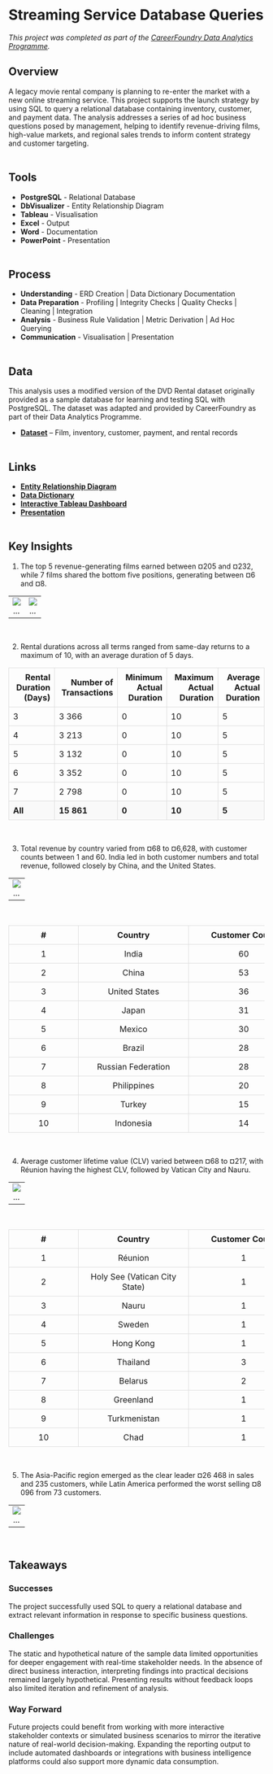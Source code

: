 # Streaming Service Database Queries
*This project was completed as part of the [CareerFoundry Data Analytics Programme](https://careerfoundry.com/en/courses/become-a-data-analyst/).*

## Overview
A legacy movie rental company is planning to re-enter the market with a new online streaming service. This project supports the launch strategy by using SQL to query a relational database containing inventory, customer, and payment data. The analysis addresses a series of ad hoc business questions posed by management, helping to identify revenue-driving films, high-value markets, and regional sales trends to inform content strategy and customer targeting.
<br><br>

## Tools
- **PostgreSQL** - Relational Database
- **DbVisualizer** - Entity Relationship Diagram
- **Tableau** - Visualisation
- **Excel** - Output
- **Word** - Documentation
- **PowerPoint** - Presentation
<br><br>

## Process
- **Understanding** - ERD Creation | Data Dictionary Documentation
- **Data Preparation** - Profiling | Integrity Checks | Quality Checks | Cleaning | Integration
- **Analysis** - Business Rule Validation | Metric Derivation | Ad Hoc Querying
- **Communication** - Visualisation | Presentation
<br><br>

## Data
This analysis uses a modified version of the DVD Rental dataset originally provided as a sample database for learning and testing SQL with PostgreSQL. The dataset was adapted and provided by CareerFoundry as part of their Data Analytics Programme.

- [**Dataset**](http://www.postgresqltutorial.com/wp-content/uploads/2019/05/dvdrental.zip) – Film, inventory, customer, payment, and rental records
<br><br>

## Links
- [**Entity Relationship Diagram**](deliverables/erd_dbvisualiser.png)
- [**Data Dictionary**](deliverables/data_dictionary.pdf)
- [**Interactive Tableau Dashboard**](https://public.tableau.com/views/StreamingService_17486375379040/Dashboard1?:language=en-GB&:sid=&:redirect=auth&:display_count=n&:origin=viz_share_link)
- [**Presentation**](deliverables/presentation.pdf)
<br><br>

## Key Insights
1. The top 5 revenue-generating films earned between ¤205 and ¤232, while 7 films shared the bottom five positions, generating between ¤6 and ¤8.
<table>
<tr>
<td align="center" valign="top" width="50%">
    <img src="visualisations/top_films.png"" ><br>
    <em>...</em>
</td>
<td align="center" valign="top" width="50%">
    <img src="visualisations/bottom_films.png" ><br>
    <em>...</em>
</td>
</tr>
</table>
<br>

2. Rental durations across all terms ranged from same-day returns to a maximum of 10, with an average duration of 5 days.
<table style="width:100%; border-collapse: collapse;">
  <thead>
    <tr>
      <th style="text-align: right; padding: 8px; border: 1px solid #ddd;">Rental Duration (Days)</th>
      <th style="text-align: right; padding: 8px; border: 1px solid #ddd;">Number of Transactions</th>
      <th style="text-align: right; padding: 8px; border: 1px solid #ddd;">Minimum Actual Duration</th>
      <th style="text-align: right; padding: 8px; border: 1px solid #ddd;">Maximum Actual Duration</th>
      <th style="text-align: right; padding: 8px; border: 1px solid #ddd;">Average Actual Duration</th>
    </tr>
  </thead>
  <tbody>
    <tr>
      <td style="padding: 8px; border: 1px solid #ddd;">3</td>
      <td style="padding: 8px; border: 1px solid #ddd;">3 366</td>
      <td style="padding: 8px; border: 1px solid #ddd;">0</td>
      <td style="padding: 8px; border: 1px solid #ddd;">10</td>
      <td style="padding: 8px; border: 1px solid #ddd;">5</td>
    </tr>
    <tr>
      <td style="padding: 8px; border: 1px solid #ddd;">4</td>
      <td style="padding: 8px; border: 1px solid #ddd;">3 213</td>
      <td style="padding: 8px; border: 1px solid #ddd;">0</td>
      <td style="padding: 8px; border: 1px solid #ddd;">10</td>
      <td style="padding: 8px; border: 1px solid #ddd;">5</td>
    </tr>
    <tr>
      <td style="padding: 8px; border: 1px solid #ddd;">5</td>
      <td style="padding: 8px; border: 1px solid #ddd;">3 132</td>
      <td style="padding: 8px; border: 1px solid #ddd;">0</td>
      <td style="padding: 8px; border: 1px solid #ddd;">10</td>
      <td style="padding: 8px; border: 1px solid #ddd;">5</td>
    </tr>
    <tr>
      <td style="padding: 8px; border: 1px solid #ddd;">6</td>
      <td style="padding: 8px; border: 1px solid #ddd;">3 352</td>
      <td style="padding: 8px; border: 1px solid #ddd;">0</td>
      <td style="padding: 8px; border: 1px solid #ddd;">10</td>
      <td style="padding: 8px; border: 1px solid #ddd;">5</td>
    </tr>
    <tr>
      <td style="padding: 8px; border: 1px solid #ddd;">7</td>
      <td style="padding: 8px; border: 1px solid #ddd;">2 798</td>
      <td style="padding: 8px; border: 1px solid #ddd;">0</td>
      <td style="padding: 8px; border: 1px solid #ddd;">10</td>
      <td style="padding: 8px; border: 1px solid #ddd;">5</td>
    </tr>
    <tr style="font-weight: bold; background-color: #f9f9f9;">
      <td style="padding: 8px; border: 1px solid #ddd;">All</td>
      <td style="padding: 8px; border: 1px solid #ddd;">15 861</td>
      <td style="padding: 8px; border: 1px solid #ddd;">0</td>
      <td style="padding: 8px; border: 1px solid #ddd;">10</td>
      <td style="padding: 8px; border: 1px solid #ddd;">5</td>
    </tr>
  </tbody>
</table>
<br>

3. Total revenue by country varied from ¤68 to ¤6,628, with customer counts between 1 and 60. India led in both customer numbers and total revenue, followed closely by China, and the United States.
<table>
<tr>
<td align="center" valign="top" width="100%">
    <img src="visualisations/revenue_customers.png" ><br>
    <em>...</em>
</td>
</tr>
</table>
<br>

<table style="width:100%; border-collapse: collapse;">
  <thead>
    <tr>
      <th style="text-align: center; padding: 8px; border: 1px solid #ddd; min-width: 120px;">#</th>
      <th style="text-align: center; padding: 8px; border: 1px solid #ddd; min-width: 200px;">Country</th>
      <th style="text-align: center; padding: 8px; border: 1px solid #ddd; min-width: 200px;">Customer Count</th>
      <th style="text-align: center; padding: 8px; border: 1px solid #ddd; min-width: 200px;">Total Revenue</th>
    </tr>
  </thead>
  <tbody>
    <tr><td style="text-align: center; padding: 8px; border: 1px solid #ddd;">1</td><td style="text-align: center; padding: 8px; border: 1px solid #ddd;">India</td><td style="text-align: center; padding: 8px; border: 1px solid #ddd;">60</td><td style="text-align: center; padding: 8px; border: 1px solid #ddd;">6,628.28</td></tr>
    <tr><td style="text-align: center; padding: 8px; border: 1px solid #ddd;">2</td><td style="text-align: center; padding: 8px; border: 1px solid #ddd;">China</td><td style="text-align: center; padding: 8px; border: 1px solid #ddd;">53</td><td style="text-align: center; padding: 8px; border: 1px solid #ddd;">5,798.74</td></tr>
    <tr><td style="text-align: center; padding: 8px; border: 1px solid #ddd;">3</td><td style="text-align: center; padding: 8px; border: 1px solid #ddd;">United States</td><td style="text-align: center; padding: 8px; border: 1px solid #ddd;">36</td><td style="text-align: center; padding: 8px; border: 1px solid #ddd;">4,110.32</td></tr>
    <tr><td style="text-align: center; padding: 8px; border: 1px solid #ddd;">4</td><td style="text-align: center; padding: 8px; border: 1px solid #ddd;">Japan</td><td style="text-align: center; padding: 8px; border: 1px solid #ddd;">31</td><td style="text-align: center; padding: 8px; border: 1px solid #ddd;">3,470.75</td></tr>
    <tr><td style="text-align: center; padding: 8px; border: 1px solid #ddd;">5</td><td style="text-align: center; padding: 8px; border: 1px solid #ddd;">Mexico</td><td style="text-align: center; padding: 8px; border: 1px solid #ddd;">30</td><td style="text-align: center; padding: 8px; border: 1px solid #ddd;">3,307.04</td></tr>
    <tr><td style="text-align: center; padding: 8px; border: 1px solid #ddd;">6</td><td style="text-align: center; padding: 8px; border: 1px solid #ddd;">Brazil</td><td style="text-align: center; padding: 8px; border: 1px solid #ddd;">28</td><td style="text-align: center; padding: 8px; border: 1px solid #ddd;">3,200.52</td></tr>
    <tr><td style="text-align: center; padding: 8px; border: 1px solid #ddd;">7</td><td style="text-align: center; padding: 8px; border: 1px solid #ddd;">Russian Federation</td><td style="text-align: center; padding: 8px; border: 1px solid #ddd;">28</td><td style="text-align: center; padding: 8px; border: 1px solid #ddd;">3,045.87</td></tr>
    <tr><td style="text-align: center; padding: 8px; border: 1px solid #ddd;">8</td><td style="text-align: center; padding: 8px; border: 1px solid #ddd;">Philippines</td><td style="text-align: center; padding: 8px; border: 1px solid #ddd;">20</td><td style="text-align: center; padding: 8px; border: 1px solid #ddd;">2,381.32</td></tr>
    <tr><td style="text-align: center; padding: 8px; border: 1px solid #ddd;">9</td><td style="text-align: center; padding: 8px; border: 1px solid #ddd;">Turkey</td><td style="text-align: center; padding: 8px; border: 1px solid #ddd;">15</td><td style="text-align: center; padding: 8px; border: 1px solid #ddd;">1,662.12</td></tr>
    <tr><td style="text-align: center; padding: 8px; border: 1px solid #ddd;">10</td><td style="text-align: center; padding: 8px; border: 1px solid #ddd;">Indonesia</td><td style="text-align: center; padding: 8px; border: 1px solid #ddd;">14</td><td style="text-align: center; padding: 8px; border: 1px solid #ddd;">1,510.33</td></tr>
  </tbody>
</table>
<br>

4. Average customer lifetime value (CLV) varied between ¤68 to ¤217, with Réunion having the highest CLV, followed by Vatican City and Nauru.
<table>
<tr>
<td align="center" valign="top" width="100%">
    <img src="visualisations/clv_customers.png" ><br>
    <em>...</em>
</td>
</tr>
</table>
<br>

<table style="width:100%; border-collapse: collapse;">
  <thead>
    <tr>
      <th style="text-align: center; padding: 8px; border: 1px solid #ddd; min-width: 120px;">#</th>
      <th style="text-align: center; padding: 8px; border: 1px solid #ddd; min-width: 200px;">Country</th>
      <th style="text-align: center; padding: 8px; border: 1px solid #ddd; min-width: 200px;">Customer Count</th>
      <th style="text-align: center; padding: 8px; border: 1px solid #ddd; min-width: 200px;">Total Revenue</th>
      <th style="text-align: center; padding: 8px; border: 1px solid #ddd; min-width: 200px;">Avg Lifetime Value</th>
    </tr>
  </thead>
  <tbody>
    <tr><td style="text-align: center; padding: 8px; border: 1px solid #ddd;">1</td><td style="text-align: center; padding: 8px; border: 1px solid #ddd;">Réunion</td><td style="text-align: center; padding: 8px; border: 1px solid #ddd;">1</td><td style="text-align: center; padding: 8px; border: 1px solid #ddd;">216.54</td><td style="text-align: center; padding: 8px; border: 1px solid #ddd;">216.54</td></tr>
    <tr><td style="text-align: center; padding: 8px; border: 1px solid #ddd;">2</td><td style="text-align: center; padding: 8px; border: 1px solid #ddd;">Holy See (Vatican City State)</td><td style="text-align: center; padding: 8px; border: 1px solid #ddd;">1</td><td style="text-align: center; padding: 8px; border: 1px solid #ddd;">152.66</td><td style="text-align: center; padding: 8px; border: 1px solid #ddd;">152.66</td></tr>
    <tr><td style="text-align: center; padding: 8px; border: 1px solid #ddd;">3</td><td style="text-align: center; padding: 8px; border: 1px solid #ddd;">Nauru</td><td style="text-align: center; padding: 8px; border: 1px solid #ddd;">1</td><td style="text-align: center; padding: 8px; border: 1px solid #ddd;">148.69</td><td style="text-align: center; padding: 8px; border: 1px solid #ddd;">148.69</td></tr>
    <tr><td style="text-align: center; padding: 8px; border: 1px solid #ddd;">4</td><td style="text-align: center; padding: 8px; border: 1px solid #ddd;">Sweden</td><td style="text-align: center; padding: 8px; border: 1px solid #ddd;">1</td><td style="text-align: center; padding: 8px; border: 1px solid #ddd;">144.66</td><td style="text-align: center; padding: 8px; border: 1px solid #ddd;">144.66</td></tr>
    <tr><td style="text-align: center; padding: 8px; border: 1px solid #ddd;">5</td><td style="text-align: center; padding: 8px; border: 1px solid #ddd;">Hong Kong</td><td style="text-align: center; padding: 8px; border: 1px solid #ddd;">1</td><td style="text-align: center; padding: 8px; border: 1px solid #ddd;">142.70</td><td style="text-align: center; padding: 8px; border: 1px solid #ddd;">142.70</td></tr>
    <tr><td style="text-align: center; padding: 8px; border: 1px solid #ddd;">6</td><td style="text-align: center; padding: 8px; border: 1px solid #ddd;">Thailand</td><td style="text-align: center; padding: 8px; border: 1px solid #ddd;">3</td><td style="text-align: center; padding: 8px; border: 1px solid #ddd;">419.04</td><td style="text-align: center; padding: 8px; border: 1px solid #ddd;">139.68</td></tr>
    <tr><td style="text-align: center; padding: 8px; border: 1px solid #ddd;">7</td><td style="text-align: center; padding: 8px; border: 1px solid #ddd;">Belarus</td><td style="text-align: center; padding: 8px; border: 1px solid #ddd;">2</td><td style="text-align: center; padding: 8px; border: 1px solid #ddd;">277.34</td><td style="text-align: center; padding: 8px; border: 1px solid #ddd;">138.67</td></tr>
    <tr><td style="text-align: center; padding: 8px; border: 1px solid #ddd;">8</td><td style="text-align: center; padding: 8px; border: 1px solid #ddd;">Greenland</td><td style="text-align: center; padding: 8px; border: 1px solid #ddd;">1</td><td style="text-align: center; padding: 8px; border: 1px solid #ddd;">137.66</td><td style="text-align: center; padding: 8px; border: 1px solid #ddd;">137.66</td></tr>
    <tr><td style="text-align: center; padding: 8px; border: 1px solid #ddd;">9</td><td style="text-align: center; padding: 8px; border: 1px solid #ddd;">Turkmenistan</td><td style="text-align: center; padding: 8px; border: 1px solid #ddd;">1</td><td style="text-align: center; padding: 8px; border: 1px solid #ddd;">136.73</td><td style="text-align: center; padding: 8px; border: 1px solid #ddd;">136.73</td></tr>
    <tr><td style="text-align: center; padding: 8px; border: 1px solid #ddd;">10</td><td style="text-align: center; padding: 8px; border: 1px solid #ddd;">Chad</td><td style="text-align: center; padding: 8px; border: 1px solid #ddd;">1</td><td style="text-align: center; padding: 8px; border: 1px solid #ddd;">135.68</td><td style="text-align: center; padding: 8px; border: 1px solid #ddd;">135.68</td></tr>
  </tbody>
</table>
<br>

5. The Asia-Pacific region emerged as the clear leader ¤26 468 in sales and 235 customers, while Latin America performed the worst selling ¤8 096 from 73 customers.
<table>
<tr>
<td align="center" valign="top" width="100%">
    <img src="visualisations/regional.png" ><br>
    <em>...</em>
</td>
</tr>
</table>
<br>

## Takeaways
### Successes
The project successfully used SQL to query a relational database and extract relevant information in response to specific business questions.

### Challenges
The static and hypothetical nature of the sample data limited opportunities for deeper engagement with real-time stakeholder needs. In the absence of direct business interaction, interpreting findings into practical decisions remained largely hypothetical. Presenting results without feedback loops also limited iteration and refinement of analysis.

### Way Forward
Future projects could benefit from working with more interactive stakeholder contexts or simulated business scenarios to mirror the iterative nature of real-world decision-making. Expanding the reporting output to include automated dashboards or integrations with business intelligence platforms could also support more dynamic data consumption.
